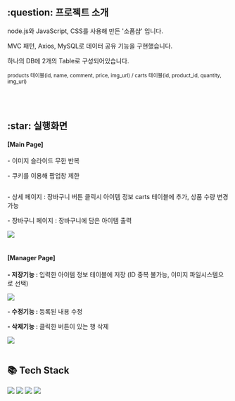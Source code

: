 <h2>:question: 프로젝트 소개</h2>
<p>node.js와 JavaScript, CSS를 사용해 만든 '소품샵' 입니다.</p>
<p>MVC 패턴, Axios, MySQL로 데이터 공유 기능을 구현했습니다.</p>
<p>하나의 DB에 2개의 Table로 구성되어있습니다.</p>
<p><small>products 테이블(id, name, comment, price, img_url) / carts 테이블(id, product_id, quantity, img_url)</small></p>
<br /><br />


<h2>:star: 실행화면</h2>
<h4>[Main Page]</h4>
<p>- 이미지 슬라이드 무한 반복</p>
<p>- 쿠키를 이용해 팝업창 제한</p>
<img src="">
<br />
<p>- 상세 페이지 : 장바구니 버튼 클릭시 아이템 정보 carts 테이블에 추가, 상품 수량 변경 가능 </p>
<p>- 장바구니 페이지 : 장바구니에 담은 아이템 출력</p>
<img src="https://github.com/user-attachments/assets/020f7460-cf2b-40bb-8c45-27024cce523b">
<br /><br />

<h4>[Manager Page]</h4>
<p><b>- 저장기능 : </b> 입력한 아이템 정보 테이블에 저장 (ID 중복 불가능, 이미지 파일시스템으로 선택)</p>
<img src="https://github.com/user-attachments/assets/9d0bf8fe-36cb-4f6b-9f89-aaec7c67dce8"><br />
<p><b>- 수정기능 : </b> 등록된 내용 수정</p>
<p><b>- 삭제기능 : </b> 클릭한 버튼이 있는 행 삭제</p>
<img src="https://github.com/user-attachments/assets/46421725-1977-4721-a853-f25952b8b004">
<br /><br />


<h2>📚 Tech Stack</h2>
<div>
  <img src="https://img.shields.io/badge/MySQL-4479A1?style=flat&logo=MySQL&logoColor=white" />
  <img src="https://img.shields.io/badge/Node.js-339933?style=flat&logo=Node.js&logoColor=white" />
  <img src="https://img.shields.io/badge/CSS-1572B6?style=flat&logo=CSS3&logoColor=white" />
  <img src="https://img.shields.io/badge/JavaScript-F7DF1E?style=flat&logo=JavaScript&logoColor=white" />
</div>
